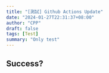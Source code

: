 ```yaml
---
title: "[測試] Github Actions Update"
date: "2024-01-27T22:31:37+08:00"
author: "CPP"
draft: false
tags: [Test]
summary: "Only test"
---
```


## Success?

